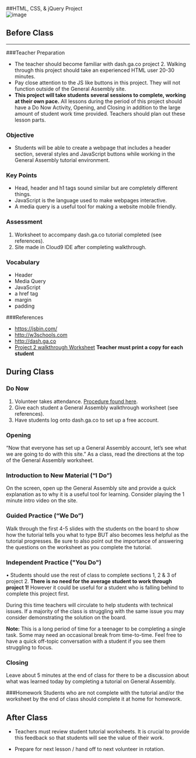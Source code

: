 ##HTML, CSS, & jQuery Project  
![image](http://i.imgur.com/73WZUvo.png)

## Before Class
---
###Teacher Preparation
* The teacher should become familiar with dash.ga.co project 2. Walking through this project should take an experienced HTML user 20-30 minutes. 
* Pay close attention to the JS like buttons in this project. They will not function outside of the General Assembly site.
* **This project will take students several sessions to complete, working at their own pace.**  All lessons during the period of this project should have a Do Now Activity, Opening, and Closing in addition to the large amount of student work time provided.  Teachers should plan out these lesson parts.  

### Objective

* Students will be able to create a webpage that includes a header section, several styles and JavaScript buttons while working in the General Assembly tutorial environment. 


### Key Points

* Head, header and h1 tags sound similar but are completely different things.
* JavaScript is the language used to make webpages interactive.
* A media query is a useful tool for making a website mobile friendly.


### Assessment

1. Worksheet to accompany dash.ga.co tutorial completed (see references).
2. Site made in Cloud9 IDE after completing walkthrough. 

### Vocabulary

* Header
* Media Query
* JavaScript
* a href tag
* margin
* padding

###References
* <https://jsbin.com/>
* <http://w3schools.com>
* <http://dash.ga.co>
* [Project 2 walkthrough Worksheet](https://www.dropbox.com/s/x7kyti0jt6easj0/GeneralAssemblyPacketJeffBlog.docx ) **Teacher must print a copy for each student**

## During Class

### Do Now

1. Volunteer takes attendance. [Procedure found here](https://docs.google.com/document/d/19IIhqykr70vj7wnqyJYuQNTkd9GX56Xgl3omD42IcMk/edit).
2. Give each student a General Assembly walkthrough worksheet (see references).
3. Have students log onto dash.ga.co to set up a free account.


### Opening

“Now that everyone has set up a General Assembly account, let’s see what we are going to do with this site.” As a class, read the directions at the top of the General Assembly worksheet.

### Introduction to New Material (“I Do”)
On the screen, open up the General Assembly site and provide a quick explanation as to why it is a useful tool for learning. Consider playing the 1 minute intro video on the site.


### Guided Practice (“We Do”)

Walk through the first 4-5 slides with the students on the board to show how the tutorial tells you what to type BUT also becomes less helpful as the tutorial progresses. Be sure to also point out the importance of answering the questions on the worksheet as you complete the tutorial.

### Independent Practice ("You Do")

•	Students should use the rest of class to complete sections 1, 2 & 3 of project 2. **There is no need for the average student to work through project 1!** However it could be useful for a student who is falling behind to complete this project first.

During this time teachers will circulate to help students with technical issues. If a majority of the class is struggling with the same issue you may consider demonstrating the solution on the board.  

**Note:** This is a long period of time for a teenager to be completing a single task. Some may need an occasional break from time-to-time. Feel free to have a quick off-topic conversation with a student if you see them struggling to focus.

### Closing
Leave about 5 minutes at the end of class for there to be a discussion about what was learned today by completing a tutorial on General Assembly.

###Homework
Students who are not complete with the tutorial and/or the worksheet by the end of class should complete it at home for homework.
 
## After Class
* Teachers must review student tutorial worksheets. It is crucial to provide this feedback so that students will see the value of their work.

* Prepare for next lesson / hand off to next volunteer in rotation.
